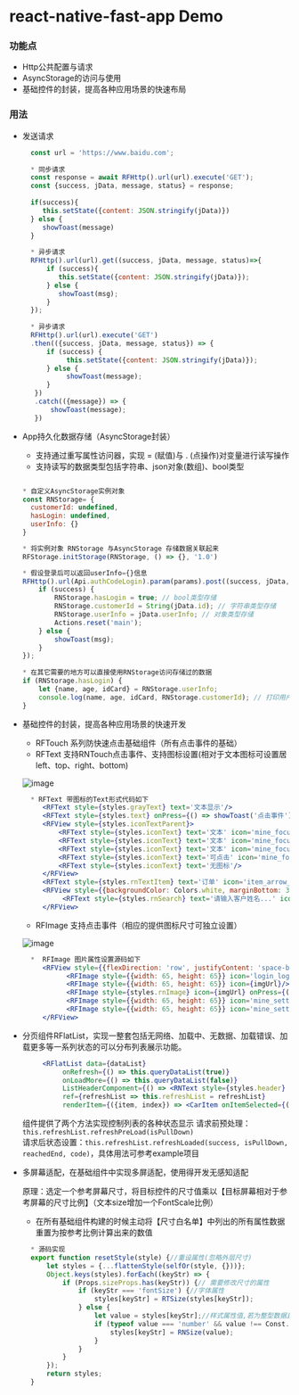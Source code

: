 # react-native-fast-app Demo

### 功能点

 * Http公共配置与请求
 * AsyncStorage的访问与使用
 * 基础控件的封装，提高各种应用场景的快速布局

### 用法

 * 发送请求
     
   ```jsx
     const url = 'https://www.baidu.com';
    
     * 同步请求
     const response = await RFHttp().url(url).execute('GET');
     const {success, jData, message, status} = response;
     
     if(success){
        this.setState({content: JSON.stringify(jData)})
     } else {
        showToast(message)
     }
     
     * 异步请求
     RFHttp().url(url).get((success, jData, message, status)=>{
         if (success){
            this.setState({content: JSON.stringify(jData)});
         } else {
            showToast(msg);
         }
     });
             
     * 异步请求
     RFHttp().url(url).execute('GET')
     .then(({success, jData, message, status}) => {
         if (success) {
              this.setState({content: JSON.stringify(jData)});
         } else {
              showToast(message);
         }
      })
      .catch(({message}) => {
          showToast(message);
      })
     ```

 * App持久化数据存储（AsyncStorage封装）
    
   * 支持通过重写属性访问器，实现 = (赋值)与 . (点操作)对变量进行读写操作
   * 支持读写的数据类型包括字符串、json对象(数组)、bool类型
   
   ```jsx 
   
   * 自定义AsyncStorage实例对象
   const RNStorage= {
     customerId: undefined,
     hasLogin: undefined,
     userInfo: {}
   }
   
   * 将实例对象 RNStorage 与AsyncStorage 存储数据关联起来
   RFStorage.initStorage(RNStorage, () => {}, '1.0')
   
   * 假设登录后可以返回userInfo={}信息
   RFHttp().url(Api.authCodeLogin).param(params).post((success, jData, msg) => {
       if (success) {
           RNStorage.hasLogin = true; // bool类型存储
           RNStorage.customerId = String(jData.id); // 字符串类型存储
           RNStorage.userInfo = jData.userInfo; // 对象类型存储
           Actions.reset('main');
       } else {
           showToast(msg);
       }
   });
       
   * 在其它需要的地方可以直接使用RNStorage访问存储过的数据
   if (RNStorage.hasLogin) {
       let {name, age, idCard} = RNStorage.userInfo;
       console.log(name, age, idCard, RNStorage.customerId); // 打印用户信息    
   }
   ```

 * 基础控件的封装，提高各种应用场景的快速开发
    
   * RFTouch 系列防快速点击基础组件（所有点击事件的基础）
   * RFText 支持RNTouch点击事件、支持图标设置(相对于文本图标可设置居left、top、right、bottom)
   
   ![image](https://github.com/chende008/react-native-fast-app/blob/master/example/images/RNText.png)
   
   ```jsx
     * RFText 带图标的Text形式代码如下
        <RFText style={styles.grayText} text='文本显示'/>
        <RFText style={styles.text} onPress={() => showToast('点击事件')} text='文本显示（有触摸效果）'/>
        <RFView style={styles.iconTextParent}>
            <RFText style={styles.iconText} text='文本' icon='mine_focus_shop' iconSize={20} position='left'/>
            <RFText style={styles.iconText} text='文本' icon='mine_focus_shop' iconSize={20} position='right'/>
            <RFText style={styles.iconText} text='文本' icon='mine_focus_shop' iconSize={20} position='top'/>
            <RFText style={styles.iconText} text='可点击' icon='mine_focus_shop' iconSize={20} position='bottom' onPress={() => showToast('点击事件')}/>
            <RFText style={styles.iconText} text='无图标'/>
        </RFView>
        <RFText style={styles.rnTextItem} text='订单' icon='item_arrow_right' iconSize={16} position='right' textExtend={true}/>
        <RFView style={{backgroundColor: Colors.white, marginBottom: 30}}>
             <RFText style={styles.rnSearch} text='请输入客户姓名...' icon='home_search_icon' iconSize={16} position='left' iconMargin={6} onPress={() => showToast('点击跳转去搜索')}/>
        </RFView>
   ```
   * RFImage 支持点击事件（相应的提供图标尺寸可独立设置）
   
   ![image](https://github.com/chende008/react-native-fast-app/blob/master/example/images/RNImage.png)
   
   ```jsx
     *  RFImage 图片属性设置源码如下
        <RFView style={{flexDirection: 'row', justifyContent: 'space-between', marginBottom: 30}}>
              <RFImage style={{width: 65, height: 65}} icon='login_logo'/>
              <RFImage style={{width: 65, height: 65}} icon={imgUrl}/>
              <RFImage style={styles.rnImage} icon={imgUrl} onPress={() => showToast('柯南')}/>
              <RFImage style={{width: 65, height: 65}} icon='mine_setting' onPress={() => showToast('点击事件')}/>
              <RFImage style={{width: 65, height: 65}} icon='mine_setting' onPress={() => showToast('点击事件')} iconSize={30}/>
        </RFView>
   ```
  
  
 * 分页组件RFlatList，实现一整套包括无网络、加载中、无数据、加载错误、加载更多等一系列状态的可以分布列表展示功能。
 
   ```jsx 
        <RFlatList data={dataList}
             onRefresh={() => this.queryDataList(true)}
             onLoadMore={() => this.queryDataList(false)}
             ListHeaderComponent={() => <RNText style={styles.header} text={headerText}/>}
             ref={refreshList => this.refreshList = refreshList}
             renderItem={({item, index}) => <CarItem onItemSelected={(model) => showToast(model.title)}/>}/>
   ```
   组件提供了两个方法实现控制列表的各种状态显示 请求前预处理：`this.refreshList.refreshPreLoad(isPullDown)`</br>
   请求后状态设置：`this.refreshList.refreshLoaded(success, isPullDown, reachedEnd, code)`，具体用法可参考example项目
   
 * 多屏幕适配，在基础组件中实现多屏适配，使用得开发无感知适配
   
   原理：选定一个参考屏幕尺寸，将目标控件的尺寸值乘以【目标屏幕相对于参考屏幕的尺寸比例】（文本size增加一个FontScale比例）
   
   * 在所有基础组件构建的时候主动将【尺寸白名单】中列出的所有属性数据重置为按参考比例计算出来的数值
   
   ```jsx 
     * 源码实现
     export function resetStyle(style) {//重设属性(忽略外层尺寸)
         let styles = {...flattenStyle(selfOr(style, {}))};
         Object.keys(styles).forEach((keyStr) => {
             if (Props.sizeProps.has(keyStr)) {// 需要修改尺寸的属性
                 if (keyStr === 'fontSize') {//字体属性
                     styles[keyStr] = RTSize(styles[keyStr]);
                 } else {
                     let value = styles[keyStr];//样式属性值,若为整型数据且不为onePixel则重置数值
                     if (typeof value === 'number' && value !== Const.onePixel) {
                         styles[keyStr] = RNSize(value);
                     }
                 }
             }
         });
         return styles;
     }
   ``` 
